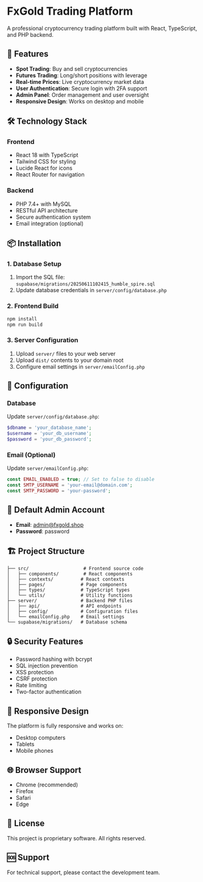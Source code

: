 # FxGold Trading Platform

A professional cryptocurrency trading platform built with React, TypeScript, and PHP backend.

## 🚀 Features

- **Spot Trading**: Buy and sell cryptocurrencies
- **Futures Trading**: Long/short positions with leverage
- **Real-time Prices**: Live cryptocurrency market data
- **User Authentication**: Secure login with 2FA support
- **Admin Panel**: Order management and user oversight
- **Responsive Design**: Works on desktop and mobile

## 🛠️ Technology Stack

### Frontend
- React 18 with TypeScript
- Tailwind CSS for styling
- Lucide React for icons
- React Router for navigation

### Backend
- PHP 7.4+ with MySQL
- RESTful API architecture
- Secure authentication system
- Email integration (optional)

## 📦 Installation

### 1. Database Setup
1. Import the SQL file: `supabase/migrations/20250611102415_humble_spire.sql`
2. Update database credentials in `server/config/database.php`

### 2. Frontend Build
```bash
npm install
npm run build
```

### 3. Server Configuration
1. Upload `server/` files to your web server
2. Upload `dist/` contents to your domain root
3. Configure email settings in `server/emailConfig.php`

## 🔧 Configuration

### Database
Update `server/config/database.php`:
```php
$dbname = 'your_database_name';
$username = 'your_db_username';
$password = 'your_db_password';
```

### Email (Optional)
Update `server/emailConfig.php`:
```php
const EMAIL_ENABLED = true; // Set to false to disable
const SMTP_USERNAME = 'your-email@domain.com';
const SMTP_PASSWORD = 'your-password';
```

## 👤 Default Admin Account

- **Email**: admin@fxgold.shop
- **Password**: password

## 🏗️ Project Structure

```
├── src/                    # Frontend source code
│   ├── components/         # React components
│   ├── contexts/          # React contexts
│   ├── pages/             # Page components
│   ├── types/             # TypeScript types
│   └── utils/             # Utility functions
├── server/                # Backend PHP files
│   ├── api/               # API endpoints
│   ├── config/            # Configuration files
│   └── emailConfig.php    # Email settings
└── supabase/migrations/   # Database schema
```

## 🔒 Security Features

- Password hashing with bcrypt
- SQL injection prevention
- XSS protection
- CSRF protection
- Rate limiting
- Two-factor authentication

## 📱 Responsive Design

The platform is fully responsive and works on:
- Desktop computers
- Tablets
- Mobile phones

## 🌐 Browser Support

- Chrome (recommended)
- Firefox
- Safari
- Edge

## 📄 License

This project is proprietary software. All rights reserved.

## 🆘 Support

For technical support, please contact the development team.